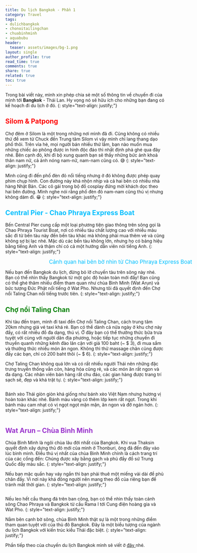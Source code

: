 ```yaml
---
title: Du lịch Bangkok - Phần 1
category: Travel
tags:
- dulichbangkok
- chonoitailingchan
- chuabinhminh
- aquabubu
header:
  teaser: assets/images/bg-1.png
layout: single
author_profile: true
read_time: true
comments: true
share: true
related: true
toc: true
---
```


Trong bài viết này, mình xin phép chia sẻ một số thông tin về chuyến đi của mình tới **Bangkok** - Thái Lan. Hy vọng nó sẽ hữu ích cho những bạn đang có kế hoạch đi du lịch ở đó.
{: style="text-align: justify;"}

## <span style="color:red"> Silom & Patpong </span>

Chợ đêm ở Silom là một trong những nơi mình đã đi. Cũng không có nhiều thứ để xem từ Chuck đến Trung tâm Silom vì vậy mình chỉ lang thang dạo phố thôi. Trên vỉa hè, mọi người bán nhiều thứ lắm, bạn nào muốn mua những chiếc áo phông được in hình độc đáo thì nhất định phả ghé qua đây nhé. Bên cạnh đó, khi đi bộ xung quanh bạn sẽ thấy những bức ảnh khoả thân nam nữ, cả ảnh nóng nam-nữ, nam-nam cũng có. :sweat_smile:
{: style="text-align: justify;"}

Mình cũng đi đến phố đèn đỏ nổi tiếng nhưng ở đó không được phép quay phim chụp hình. Con đường này khá nhộn nhịp và cả hai bên có nhiều nhà hàng Nhật Bản. Các cô gái trong bộ đồ cosplay đứng mời khách dọc theo hai bên đường. Mình nghe nói rằng phố đèn đỏ nam-nam cũng thú vị nhưng không dám đi. :grin:
{: style="text-align: justify;"}

## <span style="color:deepskyblue"> Central Pier - Chao Phraya Express Boat </span>

Bến Central Pier cung cấp một loại phương tiện giao thông trên sông gọi là Chao Phraya Tourist Boat, nơi có nhiều tàu chất lượng cao với nhiều màu sắc đi từ bến tàu này đến bến tàu khác mà không phải mua thêm vé và cũng không sợ bị lạc nhé. Mặc dù các bến tàu không lớn, nhưng họ có bảng hiệu bằng tiếng Anh và thậm chí có cả một hướng dẫn viên nói tiếng Anh.
{: style="text-align: justify;"}

<figure style="width: 650px" class="align-center">
  <img src="{{ site.url }}{{ site.baseurl }}/assets/images/bangkok-1.png" alt="">
  <figcaption style="font-size: 17px" align="center"> <span style="color:deepskyblue"> Cảnh quan hai bên bờ nhìn từ Chao Phraya Express Boat </span> </figcaption>
</figure>

Nếu bạn đến Bangkok du lịch, đừng bỏ lỡ chuyến tàu trên sông này nhé. Bạn có thể nhìn thấy Bangkok từ một góc độ hoàn toàn mới đấy! Bạn cũng có thể ghé thăm nhiều điểm tham quan như chùa Bình Minh (Wat Arun) và bức tượng Đức Phật nổi tiếng ở Wat Pho. Nhưng tôi đã quyết định đến Chợ nổi Taling Chan nổi tiếng trước tiên.
{: style="text-align: justify;"}

## <span style="color:green"> Chợ nổi Taling Chan </span>

Khi tàu đến trạm, mình đi taxi đến Chợ nổi Taling Chan, cách trung tâm 20km nhưng giá vé taxi khá rẻ. Bạn có thể dành cả nửa ngày ở khu chợ này đấy, có rất nhiều đồ đa dạng, thú vị. Ở đây bạn có thể thưởng thức bữa trưa tuyệt vời cùng với người dân địa phương, hoặc tiếp tục những chuyến đi thuyền quanh những kênh đào lân cận với giá 100 baht (~ $ 3), đi mua sắm và thưởng thức nhiều món ăn ngon. Không thì thử massage chân cũng được đấy các bạn, chỉ có 200 baht thôi (~ $ 6).
{: style="text-align: justify;"}

Chợ Taling Chan không quá lớn và có rất nhiều người Thái nên những đặc trưng truyền thống vẫn còn, hàng hóa cũng rẻ, và các món ăn rất ngon và đa dạng. Các nhân viên bán hàng rất chu đáo, các gian hàng được trang trí sạch sẽ, đẹp và khá trật tự.
{: style="text-align: justify;"}

<figure style="width: 650px" class="align-center">
  <img src="{{ site.url }}{{ site.baseurl }}/assets/images/bangkok-2.png" alt="">
  <figcaption> </figcaption>
</figure>

Bánh xèo Thái giòn giòn khá giống như bánh xèo Việt Nam nhưng hương vị hoàn toàn khác nhé. Bánh màu vàng có thêm lớp kem rất ngọt. Trong khi bánh màu cam nhạt có vị ngọt ngọt mặn mặn, ăn ngon và đỡ ngán hơn.
{: style="text-align: justify;"}

<figure style="width: 650px" class="align-center">
  <img src="{{ site.url }}{{ site.baseurl }}/assets/images/bangkok-3.png" alt="">
  <figcaption> </figcaption>
</figure>

## <span style="color:darkorchid"> Wat Arun – Chùa Bình Minh </span>

Chùa Bình Minh là ngôi chùa lâu đời nhất của Bangkok. Khi vua Thaksin quyết định xây dựng thủ đô mới của mình ở Thonburi, ông đã đến đây vào lúc bình minh. Điều thú vị nhất của chùa Bình Minh chính là cách trang trí của các cổng đền: Chúng được xây bằng gạch và phủ đầy đồ sứ Trung Quốc đầy màu sắc.
{: style="text-align: justify;"}

Nếu bạn mặc quần hay váy ngắn thì bạn phải thuê một miếng vải dài để phủ chân đấy. Vì nơi này khá đông người nên mang theo đồ của riêng bạn để tránh mất thời gian.
{: style="text-align: justify;"}

<figure style="width: 650px" class="align-center">
  <img src="{{ site.url }}{{ site.baseurl }}/assets/images/bangkok-4.png" alt="">
  <figcaption> </figcaption>
</figure>

Nếu leo hết cầu thang đá trên ban công, bạn có thể nhìn thấy toàn cảnh sông Chao Phraya và Bangkok từ cầu Rama I tới Cung điện hoàng gia và Wat Pho.
{: style="text-align: justify;"}

Nằm bên cạnh bờ sông, chùa Bình Minh thật sự là một trong những điểm tham quan tuyệt vời của thủ đô Bangkok. Đây là một biểu tượng của ngành du lịch Bangkok với kiến trúc kiểu Thái đặc biệt.
{: style="text-align: justify;"}

Phần tiếp theo của chuyến du lịch Bangkok mình sẽ viết ở <a href="http://aquabubu.com/blog/travel/Du-lich-Bangkok-Phan-2/" target="_blank">đây </a>nhé.